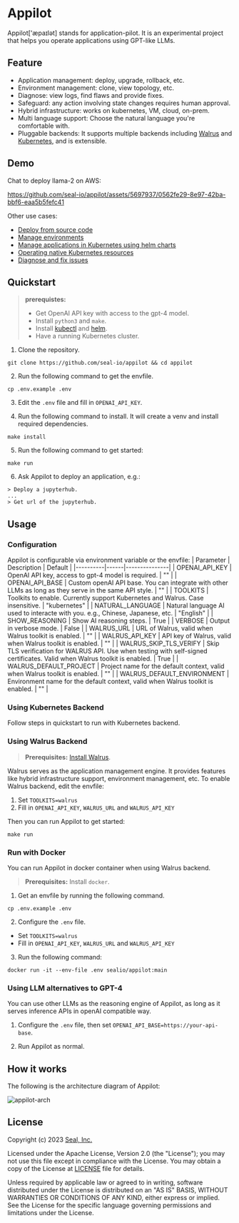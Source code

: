 # Appilot

Appilot['æpaɪlət] stands for application-pilot.
It is an experimental project that helps you operate applications using GPT-like LLMs.

## Feature

- Application management: deploy, upgrade, rollback, etc.
- Environment management: clone, view topology, etc.
- Diagnose: view logs, find flaws and provide fixes.
- Safeguard: any action involving state changes requires human approval.
- Hybrid infrastructure: works on kubernetes, VM, cloud, on-prem.
- Multi language support: Choose the natural language you're comfortable with.
- Pluggable backends: It supports multiple backends including [Walrus](https://github.com/seal-io/walrus) and [Kubernetes](https://kubernetes.io), and is extensible.

## Demo

Chat to deploy llama-2 on AWS:

https://github.com/seal-io/appilot/assets/5697937/0562fe29-8e97-42ba-bbf6-eaa5b5fefc41

Other use cases:

- [Deploy from source code](./examples/walrus_deploy_source_code.md)
- [Manage environments](./examples/walrus_manage_environment.md)
- [Manage applications in Kubernetes using helm charts](./examples/k8s_helm.md)
- [Operating native Kubernetes resources](./examples/k8s_yaml.md)
- [Diagnose and fix issues](./examples/k8s_diagnose.md)

## Quickstart

> **prerequistes:**
>
> - Get OpenAI API key with access to the gpt-4 model.
> - Install `python3` and `make`.
> - Install [kubectl](https://kubernetes.io/docs/tasks/tools/) and [helm](https://helm.sh/docs/intro/install/).
> - Have a running Kubernetes cluster.

1. Clone the repository.

```
git clone https://github.com/seal-io/appilot && cd appilot
```

2. Run the following command to get the envfile.

```
cp .env.example .env
```

3. Edit the `.env` file and fill in `OPENAI_API_KEY`.

4. Run the following command to install. It will create a venv and install required dependencies.

```
make install
```

5. Run the following command to get started:

```
make run
```

6. Ask Appilot to deploy an application, e.g.:

```
> Deploy a jupyterhub.
...
> Get url of the jupyterhub.
```

## Usage

### Configuration

Appilot is configurable via environment variable or the envfile:
| Parameter | Description | Default |
|----------|------|---------------|
| OPENAI_API_KEY | OpenAI API key, access to gpt-4 model is required. | "" |
| OPENAI_API_BASE | Custom openAI API base. You can integrate with other LLMs as long as they serve in the same API style. | "" |
| TOOLKITS | Toolkits to enable. Currently support Kubernetes and Walrus. Case insensitive. | "kubernetes" |
| NATURAL_LANGUAGE | Natural language AI used to interacte with you. e.g., Chinese, Japanese, etc. | "English" |
| SHOW_REASONING | Show AI reasoning steps. | True |
| VERBOSE | Output in verbose mode. | False |
| WALRUS_URL | URL of Walrus, valid when Walrus toolkit is enabled. | "" |
| WALRUS_API_KEY | API key of Walrus, valid when Walrus toolkit is enabled. | "" |
| WALRUS_SKIP_TLS_VERIFY | Skip TLS verification for WALRUS API. Use when testing with self-signed certificates. Valid when Walrus toolkit is enabled. | True |
| WALRUS_DEFAULT_PROJECT | Project name for the default context, valid when Walrus toolkit is enabled. | "" |
| WALRUS_DEFAULT_ENVIRONMENT | Environment name for the default context, valid when Walrus toolkit is enabled. | "" |

### Using Kubernetes Backend

Follow steps in quickstart to run with Kubernetes backend.

### Using Walrus Backend

> **Prerequisites:** [Install Walrus](https://seal-io.github.io/docs/quickstart).

Walrus serves as the application management engine. It provides features like hybrid infrastructure support, environment management, etc.
To enable Walrus backend, edit the envfile:

1. Set `TOOLKITS=walrus`
2. Fill in `OPENAI_API_KEY`, `WALRUS_URL` and `WALRUS_API_KEY`

Then you can run Appilot to get started:

```
make run
```

### Run with Docker

You can run Appilot in docker container when using Walrus backend.

> **Prerequisites:** Install `docker`.

1. Get an envfile by running the following command.

```
cp .env.example .env
```

2. Configure the `.env` file.

- Set `TOOLKITS=walrus`
- Fill in `OPENAI_API_KEY`, `WALRUS_URL` and `WALRUS_API_KEY`

3. Run the following command:

```
docker run -it --env-file .env sealio/appilot:main
```

### Using LLM alternatives to GPT-4

You can use other LLMs as the reasoning engine of Appilot, as long as it serves inference APIs in openAI compatible way.

1. Configure the `.env` file, then set `OPENAI_API_BASE=https://your-api-base`.

2. Run Appilot as normal.

## How it works

The following is the architecture diagram of Appilot:

![appilot-arch](https://github.com/seal-io/appilot/assets/5697937/914cb60d-60ab-4b4d-8661-82f89d85683b)

## License

Copyright (c) 2023 [Seal, Inc.](https://seal.io)

Licensed under the Apache License, Version 2.0 (the "License");
you may not use this file except in compliance with the License.
You may obtain a copy of the License at [LICENSE](./LICENSE) file for details.

Unless required by applicable law or agreed to in writing, software
distributed under the License is distributed on an "AS IS" BASIS,
WITHOUT WARRANTIES OR CONDITIONS OF ANY KIND, either express or implied.
See the License for the specific language governing permissions and
limitations under the License.
